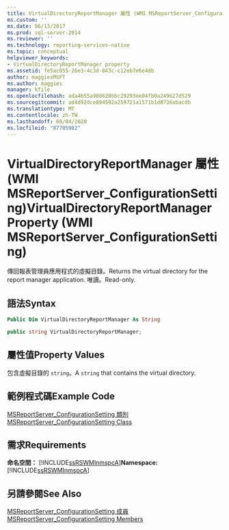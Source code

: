 ```yaml
---
title: VirtualDirectoryReportManager 屬性 (WMI MSReportServer_ConfigurationSetting) |Microsoft Docs
ms.custom: ''
ms.date: 06/13/2017
ms.prod: sql-server-2014
ms.reviewer: ''
ms.technology: reporting-services-native
ms.topic: conceptual
helpviewer_keywords:
- VirtualDirectoryReportManager property
ms.assetid: fe5ac055-26e3-4c3d-843c-c12eb7e6e4db
author: maggiesMSFT
ms.author: maggies
manager: kfile
ms.openlocfilehash: ada4b55a900620bbc29293ee04fb0a249627d529
ms.sourcegitcommit: ad4d92dce894592a259721a1571b1d8736abacdb
ms.translationtype: MT
ms.contentlocale: zh-TW
ms.lasthandoff: 08/04/2020
ms.locfileid: "87705982"
---
```

# <a name="virtualdirectoryreportmanager-property-wmi-msreportserver_configurationsetting"></a><span data-ttu-id="ff278-102">VirtualDirectoryReportManager 屬性 (WMI MSReportServer_ConfigurationSetting)</span><span class="sxs-lookup"><span data-stu-id="ff278-102">VirtualDirectoryReportManager Property (WMI MSReportServer_ConfigurationSetting)</span></span>
  <span data-ttu-id="ff278-103">傳回報表管理員應用程式的虛擬目錄。</span><span class="sxs-lookup"><span data-stu-id="ff278-103">Returns the virtual directory for the report manager application.</span></span> <span data-ttu-id="ff278-104">唯讀。</span><span class="sxs-lookup"><span data-stu-id="ff278-104">Read-only.</span></span>  
  
## <a name="syntax"></a><span data-ttu-id="ff278-105">語法</span><span class="sxs-lookup"><span data-stu-id="ff278-105">Syntax</span></span>  
  
```vb  
Public Dim VirtualDirectoryReportManager As String  
```  
  
```csharp  
public string VirtualDirectoryReportManager;  
```  
  
## <a name="property-values"></a><span data-ttu-id="ff278-106">屬性值</span><span class="sxs-lookup"><span data-stu-id="ff278-106">Property Values</span></span>  
 <span data-ttu-id="ff278-107">包含虛擬目錄的 `string`。</span><span class="sxs-lookup"><span data-stu-id="ff278-107">A `string` that contains the virtual directory.</span></span>  
  
## <a name="example-code"></a><span data-ttu-id="ff278-108">範例程式碼</span><span class="sxs-lookup"><span data-stu-id="ff278-108">Example Code</span></span>  
 [<span data-ttu-id="ff278-109">MSReportServer_ConfigurationSetting 類別</span><span class="sxs-lookup"><span data-stu-id="ff278-109">MSReportServer_ConfigurationSetting Class</span></span>](msreportserver-configurationsetting-class.md)  
  
## <a name="requirements"></a><span data-ttu-id="ff278-110">需求</span><span class="sxs-lookup"><span data-stu-id="ff278-110">Requirements</span></span>  
 <span data-ttu-id="ff278-111">**命名空間：** [!INCLUDE[ssRSWMInmspcA](../../includes/ssrswminmspca-md.md)]</span><span class="sxs-lookup"><span data-stu-id="ff278-111">**Namespace:** [!INCLUDE[ssRSWMInmspcA](../../includes/ssrswminmspca-md.md)]</span></span>  
  
## <a name="see-also"></a><span data-ttu-id="ff278-112">另請參閱</span><span class="sxs-lookup"><span data-stu-id="ff278-112">See Also</span></span>  
 [<span data-ttu-id="ff278-113">MSReportServer_ConfigurationSetting 成員</span><span class="sxs-lookup"><span data-stu-id="ff278-113">MSReportServer_ConfigurationSetting Members</span></span>](msreportserver-configurationsetting-members.md)  
  
  
